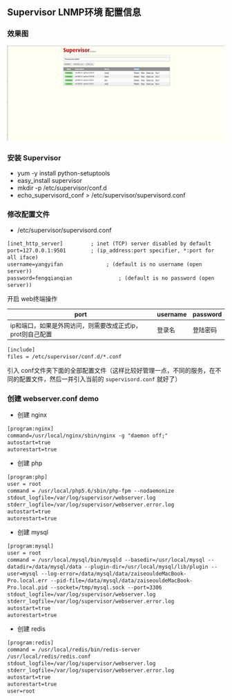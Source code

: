 ## Supervisor LNMP环境 配置信息

### 效果图

![效果图](https://raw.githubusercontent.com/tyua07/supervisor_lnmp/master/images/supervisor.png)


### 安装 Supervisor

* yum -y install python-setuptools
* easy_install supervisor
* mkdir -p /etc/supervisor/conf.d
* echo_supervisord_conf > /etc/supervisor/supervisord.conf

### 修改配置文件
* /etc/supervisor/supervisord.conf

```
[inet_http_server]         ; inet (TCP) server disabled by default
port=127.0.0.1:9501        ; (ip_address:port specifier, *:port for all iface)
username=yangyifan              ; (default is no username (open server))
password=fengqianqian               ; (default is no password (open server))

```
开启 web终端操作

port|username|password
----|--------|-------
ip和端口，如果是外网访问，则需要改成正式ip，prot则自己配置|登录名|登陆密码

```
[include]
files = /etc/supervisor/conf.d/*.conf
```

引入 conf文件夹下面的全部配置文件（这样比较好管理一点，不同的服务，在不同的配置文件，然后一并引入当前的 ``` supervisord.conf ``` 就好了）

### 创建 webserver.conf demo

* 创建 nginx 

```
[program:nginx]
command=/usr/local/nginx/sbin/nginx -g "daemon off;"
autostart=true
autorestart=true
```

* 创建 php

```
[program:php]
user = root
command = /usr/local/php5.6/sbin/php-fpm --nodaemonize
stdout_logfile=/var/log/supervisor/webserver.log
stderr_logfile=/var/log/supervisor/webserver.error.log
autostart=true
autorestart=true
```

* 创建 mysql 

```
[program:mysql]
user = root
command = /usr/local/mysql/bin/mysqld --basedir=/usr/local/mysql --datadir=/data/mysql/data --plugin-dir=/usr/local/mysql/lib/plugin --user=mysql --log-error=/data/mysql/data/zaiseouldeMacBook-Pro.local.err --pid-file=/data/mysql/data/zaiseouldeMacBook-Pro.local.pid --socket=/tmp/mysql.sock --port=3306
stdout_logfile=/var/log/supervisor/webserver.log
stderr_logfile=/var/log/supervisor/webserver.error.log
autostart=true
autorestart=true
```

* 创建 redis

```
[program:redis]
command = /usr/local/redis/bin/redis-server /usr/local/redis/redis.conf
stdout_logfile=/var/log/supervisor/webserver.log
stderr_logfile=/var/log/supervisor/webserver.error.log
autostart=true
autorestart=true
user=root
```




